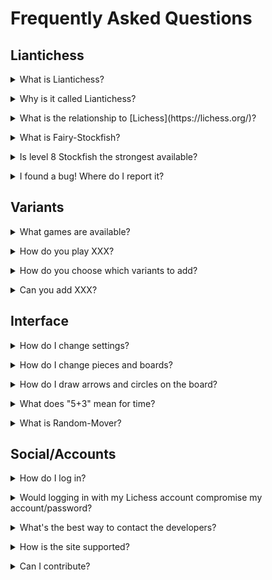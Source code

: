 # Frequently Asked Questions

## Liantichess

<details><summary>What is Liantichess?</summary>

Liantichess is a website dedicated to allowing people to play interesting antichess variants. Please see [the about page](https://liantichess.herokuapp.com/about).</details>

<details><summary>Why is it called Liantichess?</summary>

The server code is written in Python and based on [Pychess](https://www.pychess.org/). Since the UI is based on that of lichess' and antichess is the varaint on which this site is made. The name Liantichess (or Lichess Antichess) comes.</details>

<details><summary>What is the relationship to [Lichess](https://lichess.org/)?</summary>

Liantichess' design is heavily influenced by Lichess and is meant to be comfortable for Lichess users. Liantichess has no official relationship to Lichess (or Pychess). However, it does use Lichess accounts to facilitate user management.</details>

<details><summary>What is Fairy-Stockfish?</summary>

Stockfish is one of the premier engines designed to play chess. [Fairy-Stockfish](https://github.com/ianfab/Fairy-Stockfish) is a fork of that created by [Ianfab](https://www.github.com/ianfab) to handle multiple chess variants.</details>

<details><summary>Is level 8 Stockfish the strongest available?</summary>

It is the strongest available on this site, but does not represent Fairy-Stockfish at full strength. Full strength requires more time to think and analyze; on Liantichess, Stockfish is limited to less than a second for each move.</details>

<details><summary>I found a bug! Where do I report it?</summary>

[Make an issue](https://github.com/SriMethan/liantichess/issues/new). Ultimately it needs to be filed in Github issue tracker. Ideally, try to find a way to reproduce this bug in your description (if necessary, include the browser and OS). If you're not on Github, you can also mention it on Discord, and someone can file it.</details>

## Variants

<details><summary>What games are available?</summary>

Check out the [Variants page](https://www.pychess.org/variants).</details>

<details><summary>How do you play XXX?</summary>

Check out the [Variants page](https://www.pychess.org/variants). Also, within a game, you can click the variant name at the top left to be taken to that game's learn page.</details>

<details><summary>How do you choose which variants to add?</summary>

Antichess based variants (original known ones) have high precedence. AS for other variants, often the most popular or well-known variants are combined with antichess and then added. However, there are still some that can't be added. Liantichess relies on Fairy-Stockfish to support the variant, as our code also depends on Fairy-Stockfish for move validation. This also means no variants that aren't supported by Fairy-Stockfish can be on Liantichess.</details>

<details><summary>Can you add XXX?</summary>

It depends on how popular or how interesting the variant is. We can't even consider adding variants that aren't supported by Fairy-Stockfish. Otherwise, you can ask us on Discord or Github.</details>

## Interface

<details><summary>How do I change settings?</summary>

To change the settings, click the gear button in the top right of the screen (next to login or your username) and choose "Board Settings".</details>

<details><summary>How do I change pieces and boards?</summary>

Same answer as above, and then click on "Board Settings."</details>

<details><summary>How do I draw arrows and circles on the board?</summary>

Use the right click. Clicking gives you a circle, and dragging gives you an arrow. These are green by default. You can make them red by holding Shift or Ctrl, and you can make them blue by holding Alt.</details>

<details><summary>What does "5+3" mean for time?</summary>

Those are the time controls for the game. By default we use an increment system. "5+3" means each player has 5 *minutes*, and after each move adds 3 *seconds* to the clock. You can set the time control to be whatever you want when creating the game. The 5+3 is just the default for random mover.</details>

<details><summary>What is Random-Mover?</summary>

Random-Mover is a bot that just chooses a random move from the list of available options. It serves as a great way to familiarize oneself with piece movements and some rules. It is strongly recommended to train against Fairy-Stockfish (even a lower level) once you know the rules though.</details>

## Social/Accounts

<details><summary>How do I log in?</summary>

You need to have a Lichess account. If you don't already, please go to [Lichess](https://lichess.org/signup) to make an account.</details>

<details><summary>Would logging in with my Lichess account compromise my account/password?</summary>

No! That is done via OAuth and your password isn't revealed to Pychess, just like how you can log in to third-party websites with your Google or Facebook accounts.</details>

<details><summary>What's the best way to contact the developers?</summary>

You can try the lobby chat, although the developers might not be on to answer. More reliably, we use [Discord](https://discord.gg/5qvjPQstKS).</details>

<details><summary>How is the site supported?</summary>

Purely through donations. You can [become a patron](https://liantichess.herokuapp.com/patron) to help us make this site better!</details>

<details><summary>Can I contribute?</summary>

You sure can! Liantichess is open source. Please communicate your suggestions by [Github](https://github.com/SriMethan/liantichess) or [Discord](https://discord.gg/5qvjPQstKS) </details>